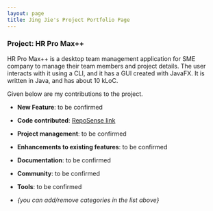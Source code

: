 ```yaml
---
layout: page
title: Jing Jie's Project Portfolio Page
---
```


### Project: HR Pro Max++

HR Pro Max++ is a desktop team management application for SME company to manage their team members and project details.
The user interacts with it using a CLI, and it has a GUI created with JavaFX.
It is written in Java, and has about 10 kLoC.

Given below are my contributions to the project.

* **New Feature**: to be confirmed

* **Code contributed**: [RepoSense link](https://nus-cs2103-ay2223s1.github.io/tp-dashboard/?search=jjtan444&breakdown=true)

* **Project management**: to be confirmed

* **Enhancements to existing features**: to be confirmed

* **Documentation**: to be confirmed

* **Community**: to be confirmed

* **Tools**: to be confirmed

* _{you can add/remove categories in the list above}_
